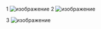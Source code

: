 1
![изображение](https://github.com/ZaharBarsik/TestTask/assets/88744414/7e1431de-0076-4ddb-901b-8bb4935f0bdd)
2
![изображение](https://github.com/ZaharBarsik/TestTask/assets/88744414/f18d1d3b-72ee-4fc4-8048-44dfedef1814)





3
![изображение](https://github.com/ZaharBarsik/TestTask/assets/88744414/f5850655-25a0-467b-b359-8ed2eea2421c)





